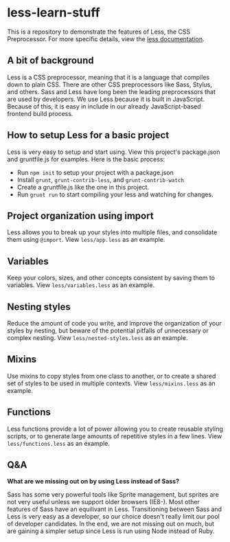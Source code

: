# less-learn-stuff
This is a repository to demonstrate the features of Less, the CSS Preprocessor. For more specific details, view the [less documentation](http://lesscss.org/).

## A bit of background
Less is a CSS preprocessor, meaning that it is a language that compiles down to plain CSS. There are other CSS preprocessors like Sass, Stylus, and others. Sass and Less have long been the leading preprocessors that are used by developers. We use Less because it is built in JavaScript. Because of this, it is easy in include in our already JavaScript-based frontend build process.

## How to setup Less for a basic project
Less is very easy to setup and start using. View this project's package.json and gruntfile.js for examples. Here is the basic process:
* Run `npm init` to setup your project with a package.json
* Install `grunt`, `grunt-contrib-less`, and `grunt-contrib-watch`
* Create a gruntfile.js like the one in this project.
* Run `grunt run` to start compiling your less and watching for changes.

## Project organization using import
Less allows you to break up your styles into multiple files, and consolidate them using `@import`. View `less/app.less` as an example.

## Variables
Keep your colors, sizes, and other concepts consistent by saving them to variables. View `less/variables.less` as an example.

## Nesting styles
Reduce the amount of code you write, and improve the organization of your styles by nesting, but beware of the potential pitfalls of unnecessary or complex nesting. View `less/nested-styles.less` as an example.

## Mixins
Use mixins to copy styles from one class to another, or to create a shared set of styles to be used in multiple contexts. View `less/mixins.less` as an example.

## Functions
Less functions provide a lot of power allowing you to create reusable styling scripts, or to generate large amounts of repetitive styles in a few lines. View `less/functions.less` as an example.

## Q&A
**What are we missing out on by using Less instead of Sass?**

Sass has some very powerful tools like Sprite management, but sprites are not very useful unless we support older browsers (IE8-). Most other features of Sass have an equilivant in Less. Transitioning between Sass and Less is very easy as a developer, so our choice doesn't really limit our pool of developer candidates. In the end, we are not missing out on much, but are gaining a simpler setup since Less is run using Node instead of Ruby.

